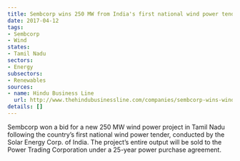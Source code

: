 ```yaml
---
title: Sembcorp wins 250 MW from India's first national wind power tender
date: 2017-04-12
tags:
- Sembcorp
- Wind
states:
- Tamil Nadu
sectors:
- Energy
subsectors:
- Renewables
sources:
- name: Hindu Business Line
  url: http://www.thehindubusinessline.com/companies/sembcorp-wins-wind-power-projects-of-close-to-250-mw-capacity-in-tamil-nadu/article9625957.ece
details: []
---
```


Sembcorp won a bid for a new 250 MW wind power project in Tamil Nadu following the country’s first national wind power tender, conducted by the Solar Energy Corp. of India. The project’s entire output will be sold to the Power Trading Corporation under a 25-year power purchase agreement.
